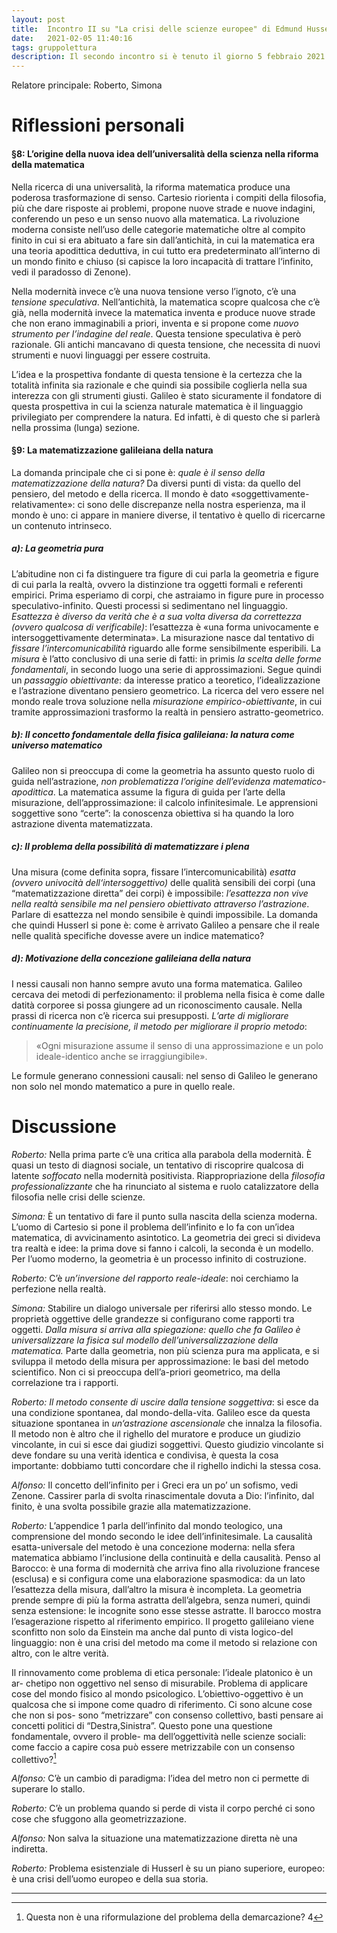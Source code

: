 ```yaml
---
layout: post
title:  Incontro II su "La crisi delle scienze europee" di Edmund Husserl
date:   2021-02-05 11:40:16
tags: gruppolettura
description: Il secondo incontro si è tenuto il giorno 5 febbraio 2021. È stata letta la SECONDA PARTE de "La crisi delle scienze europee e la fenomenologia trascendentale", capitoli dall’ §8 al §9 − d, pag. da 57 a 75
---
```


Relatore principale:  Roberto, Simona

# Riflessioni personali

#### §8: L’origine della nuova idea dell’universalità della scienza nella riforma della matematica

Nella ricerca di una universalità, la riforma matematica produce una poderosa trasformazione di senso. Cartesio riorienta i compiti della filosofia, più che dare risposte ai problemi, propone nuove strade e nuove indagini, conferendo un peso e un senso nuovo alla matematica. La rivoluzione moderna consiste nell’uso delle categorie matematiche oltre al compito finito in cui si era abituato a fare sin dall’antichità, in cui la matematica era una teoria apodittica deduttiva, in cui tutto era predeterminato all’interno di un mondo finito e chiuso (si capisce la loro incapacità di trattare l‘infinito, vedi il paradosso di Zenone).

Nella modernità invece c’è una nuova tensione verso l’ignoto, c’è una _tensione speculativa_. Nell’antichità, la matematica scopre qualcosa che c’è già, nella modernità invece la matematica inventa e produce nuove strade che non erano immaginabili a priori, inventa e si propone come _nuovo strumento per l’indagine del reale_. Questa tensione speculativa è però razionale. Gli antichi mancavano di questa tensione, che necessita di nuovi strumenti e nuovi linguaggi per essere costruita.

L’idea e la prospettiva fondante di questa tensione è la certezza che la totalità infinita sia razionale e che quindi sia possibile coglierla nella sua interezza con gli strumenti giusti. Galileo è stato sicuramente il fondatore di questa prospettiva in cui la scienza naturale matematica è il linguaggio privilegiato per comprendere la natura. Ed infatti, è di questo che si parlerà nella prossima (lunga) sezione.

#### §9: La matematizzazione galileiana della natura

La domanda principale che ci si pone è: _quale è il senso della matematizzazione della natura?_ Da diversi punti di vista: da quello del pensiero, del metodo e della ricerca. Il mondo è dato «soggettivamente-relativamente»: ci sono delle discrepanze nella nostra esperienza, ma il mondo è uno: ci appare in maniere diverse, il tentativo è quello di ricercarne un contenuto intrinseco.

##### a): La geometria pura

L’abitudine non ci fa distinguere tra figure di cui parla la geometria e figure di cui parla la realtà, ovvero la distinzione tra oggetti formali e referenti empirici. Prima esperiamo di corpi, che astraiamo in figure pure in processo speculativo-infinito. Questi processi si sedimentano nel linguaggio. _Esattezza è diverso da verità che è a sua volta diversa da correttezza (ovvero qualcosa di verificabile)_: l’esattezza è «una forma univocamente e intersoggettivamente determinata». La misurazione nasce dal tentativo di _fissare l’intercomunicabilità_ riguardo alle forme sensibilmente esperibili. La _misura_ è l’atto conclusivo di una serie di fatti: in primis _la scelta delle forme fondamentali_, in secondo luogo una serie di approssimazioni. Segue quindi un _passaggio obiettivante_: da interesse pratico a teoretico, l’idealizzazione e l’astrazione diventano pensiero geometrico. La ricerca del vero essere nel mondo reale trova soluzione nella _misurazione empirico-obiettivante_, in cui tramite approssimazioni trasformo la realtà in pensiero astratto-geometrico.

##### b): Il concetto fondamentale della fisica galileiana: la natura come universo matematico

Galileo non si preoccupa di come la geometria ha assunto questo ruolo di guida nell’astrazione, _non problematizza l’origine dell’evidenza matematico-apodittica_. La matematica assume la figura di guida per l’arte della misurazione, dell’approssimazione: il calcolo infinitesimale. Le apprensioni soggettive sono “certe”: la conoscenza obiettiva si ha quando la loro astrazione diventa matematizzata.

##### c): Il problema della possibilità di matematizzare i plena

Una misura (come definita sopra, fissare l’intercomunicabilità) _esatta (ovvero univocità dell‘intersoggettivo)_ delle qualità sensibili dei corpi (una “matematizzazione diretta” dei corpi) è impossibile: _l’esattezza non vive nella realtà sensibile ma nel pensiero obiettivato attraverso l’astrazione_. Parlare di esattezza nel mondo sensibile è quindi impossibile. La domanda che quindi Husserl si pone è: come è arrivato Galileo a pensare che il reale nelle qualità specifiche dovesse avere un indice matematico?

##### d): Motivazione della concezione galileiana della natura

I nessi causali non hanno sempre avuto una forma matematica. Galileo cercava dei metodi di perfezionamento: il problema nella fisica è come dalle datità corporee si possa giungere ad un riconoscimento causale. Nella prassi di ricerca non c’è ricerca sui presupposti. _L’arte di migliorare continuamente la precisione, il metodo per migliorare il proprio metodo_: 

> «Ogni misurazione assume il senso di una approssimazione e un polo ideale-identico anche se irraggiungibile».  

Le formule generano connessioni causali: nel senso di Galileo le generano non solo nel mondo matematico a pure in quello reale.


# Discussione


_Roberto:_ Nella prima parte c’è una critica alla parabola della modernità. È quasi un testo di diagnosi sociale, un tentativo di riscoprire qualcosa di latente _soffocato_ nella modernità positivista. Riappropriazione della _filosofia professionalizzante_ che ha rinunciato al sistema e ruolo catalizzatore della filosofia nelle crisi delle scienze.

_Simona:_ 
È un tentativo di fare il punto sulla nascita della scienza moderna. L’uomo di Cartesio si pone il problema dell’infinito e lo fa con un’idea matematica, di avvicinamento asintotico. La geometria dei greci si divideva tra realtà e idee: la prima dove si fanno i calcoli, la seconda è un modello. Per l’uomo moderno, la geometria è un processo infinito di costruzione.

_Roberto:_
C’è _un’inversione del rapporto reale-ideale_: noi cerchiamo la perfezione nella realtà.

_Simona:_
Stabilire un dialogo universale per riferirsi allo stesso mondo. Le proprietà oggettive delle grandezze si configurano come rapporti tra oggetti. _Dalla misura si arriva alla spiegazione: quello che fa Galileo è universalizzare la fisica sul modello dell’universalizzazione della matematica._ Parte dalla geometria, non più scienza pura ma applicata, e si sviluppa il metodo della misura per approssimazione: le basi del metodo scientifico. Non ci si preoccupa dell’a-priori geometrico, ma della correlazione tra i rapporti.

_Roberto:_
_Il metodo consente di uscire dalla tensione soggettiva_: si esce da una condizione spontanea, dal mondo-della-vita. Galileo esce da questa situazione spontanea in _un‘astrazione ascensionale_ che innalza la filosofia. Il metodo non è altro che il righello del muratore e produce un giudizio vincolante, in cui si esce dai giudizi soggettivi. Questo giudizio vincolante si deve fondare su una verità identica e condivisa, è questa la cosa importante: dobbiamo tutti concordare che il righello indichi la stessa cosa.

_Alfonso:_
Il concetto dell’infinito per i Greci era un po’ un sofismo, vedi Zenone. Cassirer parla di svolta rinascimentale dovuta a Dio: l’infinito, dal finito, è una svolta possibile grazie alla matematizzazione.

_Roberto:_
L’appendice 1 parla dell’infinito dal mondo teologico, una comprensione del mondo secondo le idee dell’infinitesimale. La causalità esatta-universale del metodo è una concezione moderna: nella sfera matematica abbiamo l’inclusione della continuità e della causalità. Penso al Barocco: è una forma di modernità che arriva fino alla rivoluzione francese (esclusa) e si configura come una elaborazione spasmodica: da un lato l’esattezza della misura, dall’altro la misura è incompleta. La geometria prende sempre di più la forma astratta dell’algebra, senza numeri, quindi senza estensione: le incognite sono esse stesse astratte. Il barocco mostra l’esagerazione rispetto al riferimento empirico. Il progetto galileiano viene sconfitto non solo da Einstein ma anche dal punto di vista logico-del linguaggio: non è una crisi del metodo ma come il metodo si relazione con altro, con le altre verità.

Il rinnovamento come problema di etica personale: l’ideale platonico è un ar- chetipo non oggettivo nel senso di misurabile. Problema di applicare cose del mondo fisico al mondo psicologico. L’obiettivo-oggettivo è un qualcosa che si impone come quadro di riferimento. Ci sono alcune cose che non si pos- sono “metrizzare” con consenso collettivo, basti pensare ai concetti politici di “Destra,Sinistra”. Questo pone una questione fondamentale, ovvero il proble- ma dell’oggettività nelle scienze sociali: come faccio a capire cosa può essere metrizzabile con un consenso collettivo?[^1]

_Alfonso:_
C’è un cambio di paradigma: l’idea del metro non ci permette di superare lo stallo.

_Roberto:_
C’è un problema quando si perde di vista il corpo perché ci sono cose che sfuggono alla geometrizzazione.

_Alfonso:_
Non salva la situazione una matematizzazione diretta nè una indiretta.

_Roberto:_
Problema esistenziale di Husserl è su un piano superiore, europeo: è una crisi dell’uomo europeo e della sua storia.

---

[^1]: Questa non è una riformulazione del problema della demarcazione? 4
